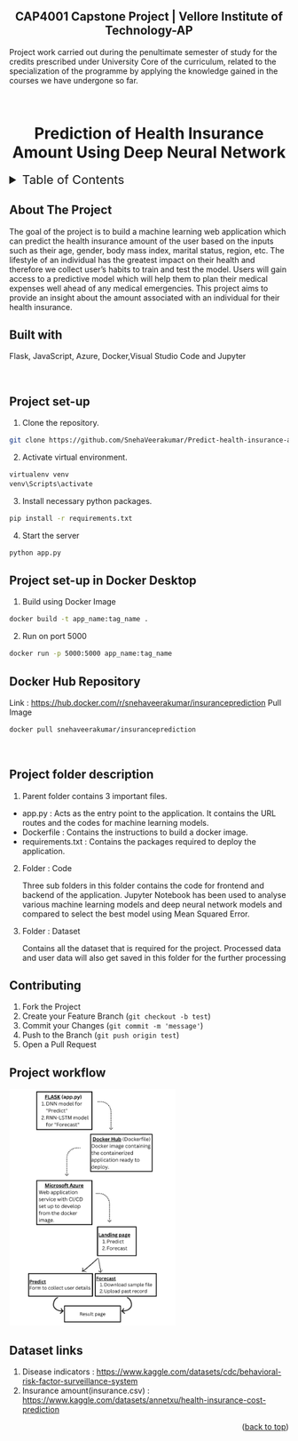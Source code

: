 <a name="readme-top"></a>
<br>
<h2 align="center"> CAP4001 Capstone Project | Vellore Institute of Technology-AP</h2>

<p> Project work carried out during the penultimate semester of study for the credits prescribed under University Core of the curriculum, related to the specialization of the programme by applying the knowledge gained in the courses we have undergone so far. </p>

<br>
<h1 align="center"> Prediction of Health Insurance Amount Using Deep Neural Network </h1> 

<!-- TABLE OF CONTENTS -->
<details>
  <summary style="font-size:22px;">Table of Contents</summary>
  <ol>
    <li>
      <a href="#about-the-project">About The Project</a>
      <ul>
        <li><a href="#built-with">Built With</a></li>
      </ul>
    </li>
    <li>
      <a href="#project-set-up">Project set-up</a>
    </li>
    <li>
      <a href="#project-set-up-in-docker-desktop">Docker Desktop to deploy app</a>
    </li>
    <li>
      <a href="#docker-hub-repository">Docker Hub Repository </a>
    </li>
    <li>
      <a href="#project-folder-description">Project folder description</a>
    </li>
    <li>
      <a href="#contributing">Contributing</a>
    </li>
    <li>
      <a href="project-workflow">Project workflow</a>
    </li>
    <li>
      <a href="#links">Dataset links</a>
    </li>
  </ol>
</details>


## About The Project
<p>The goal of the project is to build a machine learning web application which can predict the health insurance amount of the user based on the inputs such as their age, gender, body mass index, marital status, region, etc. The lifestyle of an individual has the greatest impact on their health and therefore we collect user’s habits to train and test the model. Users will gain access to a predictive model which will help them to plan their medical expenses well ahead of any medical emergencies. This project aims to provide an insight about the amount associated with an individual for their health insurance. </p>

## Built with
<p>Flask, JavaScript, Azure, Docker,Visual Studio Code and Jupyter</p>

<br>

<!-- Getting started -->
## Project set-up
1. Clone the repository.
  ```sh
  git clone https://github.com/SnehaVeerakumar/Predict-health-insurance-amount.git
   ```
2. Activate virtual environment.
  ```sh
  virtualenv venv
  venv\Scripts\activate
   ```
3. Install necessary python packages.
  ```sh
  pip install -r requirements.txt
   ```
4. Start the server
  ```sh
  python app.py
   ```

## Project set-up in Docker Desktop
1. Build using Docker Image
  ```sh
  docker build -t app_name:tag_name .
   ```
2. Run on port 5000
  ```sh
  docker run -p 5000:5000 app_name:tag_name
   ```

## Docker Hub Repository 
Link : https://hub.docker.com/r/snehaveerakumar/insuranceprediction
Pull Image
  ```sh
  docker pull snehaveerakumar/insuranceprediction
   ```
<br>

## Project folder description
1. Parent folder contains 3 important files.
<ul>
<li> app.py : Acts as the entry point to the application. It contains the URL routes and the codes for machine learning models.
<li> Dockerfile : Contains the instructions to build a docker image.
<li> requirements.txt : Contains the packages required to deploy the application.
</ul>

2. Folder : Code
<ul>Three sub folders in this folder contains the code for frontend and backend of the application. Jupyter Notebook has been used to analyse various machine learning models and deep neural network models and compared to select the best model using Mean Squared Error.</ul>

3. Folder : Dataset
<ul>Contains all the dataset that is required for the project. Processed data and user data will also get saved in this folder for the further processing</ul>

<!-- CONTRIBUTING -->
## Contributing

1. Fork the Project
2. Create your Feature Branch (`git checkout -b test`)
3. Commit your Changes (`git commit -m 'message'`)
4. Push to the Branch (`git push origin test`)
5. Open a Pull Request

## Project workflow
<p>
<img src="images/workflow.png" width="300" />
</p>

## Dataset links
1. Disease indicators : https://www.kaggle.com/datasets/cdc/behavioral-risk-factor-surveillance-system 
2. Insurance amount(insurance.csv) : https://www.kaggle.com/datasets/annetxu/health-insurance-cost-prediction

<p align="right">(<a href="#readme-top">back to top</a>)</p>
